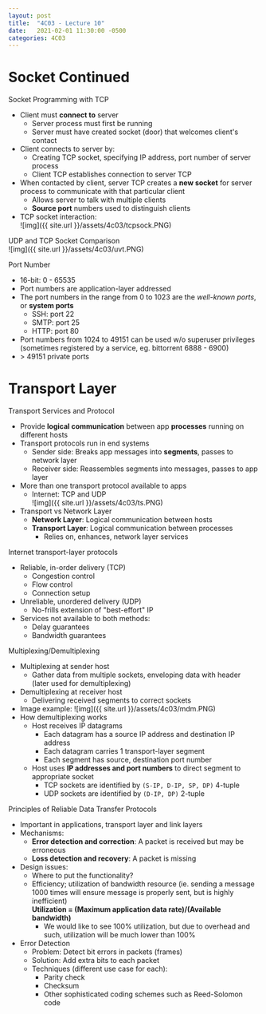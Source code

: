 ```yaml
---
layout: post
title:  "4C03 - Lecture 10"
date:   2021-02-01 11:30:00 -0500
categories: 4C03
---
```


Socket Continued
===

Socket Programming with TCP
- Client must **connect to** server
    - Server process must first be running
    - Server must have created socket (door) that welcomes client's contact
- Client connects to server by:
    - Creating TCP socket, specifying IP address, port number of server process
    - Client TCP establishes connection to server TCP
- When contacted by client, server TCP creates a **new socket** for server process to communicate with that particular client
    - Allows server to talk with multiple clients
    - **Source port** numbers used to distinguish clients
- TCP socket interaction:  
    ![img]({{ site.url }}/assets/4c03/tcpsock.PNG)

UDP and TCP Socket Comparison  
    ![img]({{ site.url }}/assets/4c03/uvt.PNG)

Port Number
- 16-bit: 0 - 65535
- Port numbers are application-layer addressed
- The port numbers in the range from 0 to 1023 are the *well-known ports*, or **system ports**
    - SSH: port 22
    - SMTP: port 25
    - HTTP: port 80
- Port numbers from 1024 to 49151 can be used w/o superuser privileges (sometimes registered by a service, eg. bittorrent 6888 - 6900)
- \> 49151 private ports

Transport Layer
===

Transport Services and Protocol
- Provide **logical communication** between app **processes** running on different hosts
- Transport protocols run in end systems
    - Sender side: Breaks app messages into **segments**, passes to network layer
    - Receiver side: Reassembles segments into messages, passes to app layer
- More than one transport protocol available to apps
    - Internet: TCP and UDP  
        ![img]({{ site.url }}/assets/4c03/ts.PNG)
- Transport vs Network Layer
    - **Network Layer**: Logical communication between hosts
    - **Transport Layer**: Logical communication between processes
        - Relies on, enhances, network layer services

Internet transport-layer protocols
- Reliable, in-order delivery (TCP)
    - Congestion control
    - Flow control
    - Connection setup
- Unreliable, unordered delivery (UDP)
    - No-frills extension of "best-effort" IP
- Services not available to both methods:
    - Delay guarantees
    - Bandwidth guarantees

Multiplexing/Demultiplexing
- Multiplexing at sender host
    - Gather data from multiple sockets, enveloping data with header (later used for demultiplexing)
- Demultiplexing at receiver host
    - Delivering received segments to correct sockets
- Image example:
        ![img]({{ site.url }}/assets/4c03/mdm.PNG)
- How demultiplexing works
    - Host receives IP datagrams
        - Each datagram has a source IP address and destination IP address
        - Each datagram carries 1 transport-layer segment
        - Each segment has source, destination port number
    - Host uses **IP addresses and port numbers** to direct segment to appropriate socket
        - TCP sockets are identified by `(S-IP, D-IP, SP, DP)` 4-tuple
        - UDP sockets are identified by `(D-IP, DP)` 2-tuple

Principles of Reliable Data Transfer Protocols
- Important in applications, transport layer and link layers
- Mechanisms:
    - **Error detection and correction**: A packet is received but may be erroneous
    - **Loss detection and recovery**: A packet is missing
- Design issues:
    - Where to put the functionality?
    - Efficiency; utilization of bandwidth resource (ie. sending a message 1000 times will ensure message is properly sent, but is highly inefficient)  
        **Utilization = (Maximum application data rate)/(Available bandwidth)**
        - We would like to see 100% utilization, but due to overhead and such, utilization will be much lower than 100%
- Error Detection
    - Problem: Detect bit errors in packets (frames)
    - Solution: Add extra bits to each packet
    - Techniques (different use case for each):
        - Parity check
        - Checksum
        - Other sophisticated coding schemes such as Reed-Solomon code
